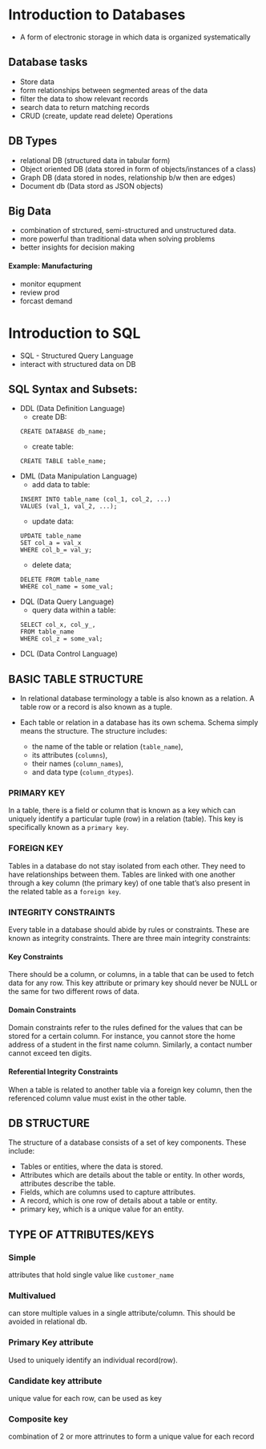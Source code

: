 # Introduction to Databases

- A form of electronic storage in which data is organized systematically

## Database tasks
- Store data
- form relationships between segmented areas of the data
- filter the data to show relevant records
- search data to return matching records
- CRUD (create, update read delete) Operations

## DB Types
- relational DB (structured data in tabular form)
- Object oriented DB (data stored in form of objects/instances of a class)
- Graph DB (data stored in nodes, relationship b/w then are edges)
- Document db (Data stord as JSON objects)

## Big Data
- combination of strctured, semi-structured and unstructured data.
- more powerful than traditional data when solving problems
- better insights for decision making

#### Example: Manufacturing
- monitor equpment
- review prod
- forcast demand

# Introduction to SQL
- SQL - Structured Query Language
- interact with structured data on DB 

## SQL Syntax and Subsets:
- DDL (Data Definition Language)
    - create DB: 
    ```
    CREATE DATABASE db_name;
    ```
    - create table: 
    ```
    CREATE TABLE table_name;
    ```
- DML (Data Manipulation Language)
    - add data to table:
    ```
    INSERT INTO table_name (col_1, col_2, ...)
    VALUES (val_1, val_2, ...);
    ```
    - update data:
    ```
    UPDATE table_name 
    SET col_a = val_x 
    WHERE col_b_= val_y;
    ```
    - delete data;
    ```
    DELETE FROM table_name 
    WHERE col_name = some_val;
    ```
- DQL (Data Query Language)
    - query data within a table:
    ```
    SELECT col_x, col_y_, 
    FROM table_name 
    WHERE col_z = some_val;
    ```
- DCL (Data Control Language)

## BASIC TABLE STRUCTURE

- In relational database terminology a table is also known as a relation. A table row or a record is also known as a tuple.

- Each table or relation in a database has its own schema. Schema simply means the structure. The structure includes:

    - the name of the table or relation (`table_name`),
    - its attributes (`columns`),  
    - their names (`column_names`), 
    - and data type (`column_dtypes`).

### PRIMARY KEY
In a table, there is a field or column that is known as a key which can uniquely identify a particular tuple (row) in a relation (table). This key is specifically known as a `primary key`.

### FOREIGN KEY
Tables in a database do not stay isolated from each other. They need to have relationships between them. Tables are linked with one another through a key column (the primary key) of one table that’s also present in the related table as a `foreign key`.

### INTEGRITY CONSTRAINTS
Every table in a database should abide by rules or constraints. These are known as integrity constraints.
There are three main integrity constraints:

#### Key Constraints
There should be a column, or columns, in a table that can be used to fetch data for any row. This key attribute or primary key should never be NULL or the same for two different rows of data. 

#### Domain Constraints
Domain constraints refer to the rules defined for the values that can be stored for a certain column. For instance, you cannot store the home address of a student in the first name column. Similarly, a contact number cannot exceed ten digits.

#### Referential Integrity Constraints
When a table is related to another table via a foreign key column, then the referenced column value must exist in the other table.

## DB STRUCTURE
The structure of a database consists of a set of key components. These include:      

- Tables or entities, where the data is stored. 
- Attributes which are details about the table or entity. In other words, attributes describe the table.  
- Fields, which are columns used to capture attributes. 
- A record, which is one row of details about a table or entity. 
- primary key, which is a unique value for an entity.


## TYPE OF ATTRIBUTES/KEYS

### Simple
attributes that hold single value like `customer_name`

### Multivalued
can store multiple values in a single attribute/column. This should be avoided in relational db.

### Primary Key attribute
Used to uniquely identify an individual record(row).

### Candidate key attribute
unique value for each row, can be used as key

### Composite key
combination of 2 or more attrinutes to form a unique value for each record
